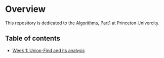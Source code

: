 # Overview
This repository is dedicated to the [Algorithms, Part1](https://www.coursera.org/learn/algorithms-part1) at Princeton Univercity.

## Table of contents
* [Week 1: Union-Find and its analysis](./src/algorithms/java/firstweek/notes.md)